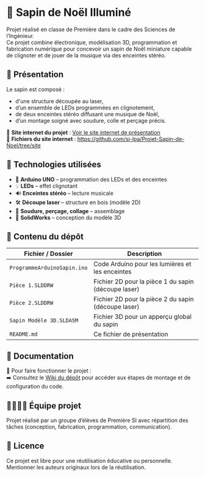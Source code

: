 # 🎄 Sapin de Noël Illuminé

Projet réalisé en classe de Première dans le cadre des Sciences de l’Ingénieur.  
Ce projet combine électronique, modélisation 3D, programmation et fabrication numérique pour concevoir un sapin de Noël miniature capable de clignoter et de jouer de la musique via des enceintes stéréo.

## 📸 Présentation

Le sapin est composé :
- d'une structure découpée au laser,
- d’un ensemble de LEDs programmées en clignotement,
- de deux enceintes stéréo diffusant une musique de Noël,
- d’un montage soigné avec soudure, colle et perçage précis.

🔗 **Site internet du projet** : [Voir le site internet de présentation](https://si-lpa.github.io/Projet-Sapin-de-Noel/index.html)<br>
📁 **Fichiers du site internet** : https://github.com/si-lpa/Projet-Sapin-de-Noel/tree/site

## 🧠 Technologies utilisées

- 🔌 **Arduino UNO** – programmation des LEDs et des enceintes
- 💡 **LEDs** – effet clignotant
- 🔊 **Enceintes stéréo** – lecture musicale
- 🛠️ **Découpe laser** – structure en bois (modèle 2D)
- 🔩 **Soudure, perçage, collage** – assemblage
- 🧰 **SolidWorks** – conception du modèle 3D

## 📂 Contenu du dépôt

| Fichier / Dossier            | Description                                              |
|------------------------------|----------------------------------------------------------|
| `ProgrammeArduinoSapin.ino`  | Code Arduino pour les lumières et les enceintes          |
| `Pièce 1.SLDDRW`             | Fichier 2D pour la pièce 1 du sapin (découpe laser)      |
| `Pièce 2.SLDDRW`             | Fichier 2D pour la pièce 2 du sapin (découpe laser)      |
| `Sapin Modèle 3D.SLDASM`     | Fichier 3D pour un apperçu global du sapin               |
| `README.md`                  | Ce fichier de présentation                               |

## 📖 Documentation

🔧 Pour faire fonctionner le projet :  
➡️ Consultez le [Wiki du dépôt](../../wiki) pour accéder aux étapes de montage et de configuration du code.

## 👨‍👩‍👧‍👦 Équipe projet

Projet réalisé par un groupe d’élèves de Première SI avec répartition des tâches (conception, fabrication, programmation, communication).

## 📢 Licence

Ce projet est libre pour une réutilisation éducative ou personnelle. Mentionner les auteurs originaux lors de la réutilisation.
